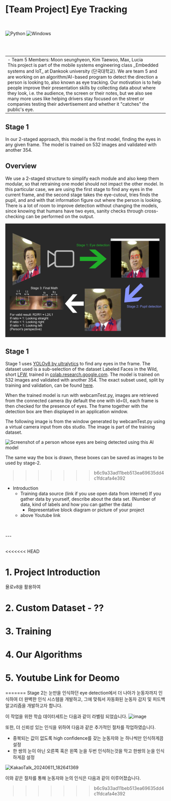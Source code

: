 #  [Team Project] Eye Tracking
<br/>

![Python](https://img.shields.io/badge/Code-Python3.9-blue)
![Windows](https://img.shields.io/badge/Platform-Windows-blue)

<br/><br/>
<table>
    <tr>
        <td>- Team 5 Members: Moon seunghyeon, Kim Taewoo, Max, Lucia
        <br/>
        This project is part of the mobile systems engineering class _Embedded systems and IoT_ at Dankook university (단국대학교). We are team 5 and are working on an algorithm/AI-based program to detect the direction a person is looking to, also known as eye tracking. Our motivation is to help people improve their presentation skills by collecting data about where they look, i.e. the audience, the screen or their notes, but we also see many more uses like helping drivers stay focused on the street or companies testing their advertisement and whether it "catches" the public's eye.</td>
    </tr>
</table>

## Stage 1
In our 2-staged approach, this model is the first model, finding the eyes in any given frame. The model is trained on 532 images and validated with another 354.



## Overview

We use a 2-staged structure to simplify each module and also keep them modular, so that retraining one model should not impact the other model. In this particular case, we are using the first stage to find any eyes in the current frame, and the second stage takes the eye-cutout, tries finds the pupil, and and with that information figure out where the person is looking.
There is a lot of room to improve detection without changing the models, since knowing that humans have two eyes, sanity checks through cross-checking can be performed on the output. 

![Concept poster of the steps involved in detecting the person's eyes and where they look](/team5-poster.png)

## Stage 1
Stage 1 uses [YOLOv8 by ultralytics](https://github.com/ultralytics/ultralytics) to find any eyes in the frame. The dataset used is a sub-selection of the dataset Labeled Faces in the Wild, short [LFW](https://www.kaggle.com/datasets/atulanandjha/lfwpeople), trained in [colab.research.google.com](https://colab.research.google.com). The model is trained on 532 images and validated with another 354. The exact subset used, split by training and validation, can be found [here](/stage-1/YOLODataset/images). 

When the trained model is run with webcamTest.py, images are retrieved from the connected camera (by default the one with id=0), each frame is then checked for the presence of eyes. The frame together with the detection box are then displayed in an application window.

The following image is from the window generated by webcamTest.py using a virtual camera input from obs studio. The image is part of the training dataset.

![Screenshot of a person whose eyes are being detected using this AI model](/stage-1/김대중%20eye%20detection.PNG)

The same way the box is drawn, these boxes can be saved as images to be used by stage-2.
>>>>>>> b6c9a33ad11beb513ea69635dd4c1fdcafa4e392

- Introduction
    - Training data source (link if you use open data from internet)
      If you gather data by yourself, describe about the data set. (Number of data, kind of labels and how you can gather the data)
      - Representative block diagram or picture of your project
  - above Youtube link
<br/>
<br/>
---
<br/>
<br/>  

<<<<<<< HEAD
# 1. Project Introduction
욜로v8을 활용하여 

# 2. Custom Dataset - ??

# 3. Training

# 4. Our Algorithms

# 5. Youtube Link for Deomo
=======
Stage 2는 눈만을 인식하던 eye detection에서 더 나아가 눈동자까지 인식하여 더 완벽한 인식 시스템을 개발하고, 그에 맞춰서 자동화된 눈동자 감지 및 피드백 알고리즘을 개발하고자 합니다.

이 작업을 위한 학습 데이터세트는 다음과 같이 라벨링 되었습니다. ![image](https://github.com/lunash0/IoT_team5/assets/109780232/09607791-9206-428b-9543-9311e58f0a6f)

또한, 더 신뢰성 있는 인식을 위하여 다음과 같은 추가적인 절차를 작업하였습니다.

- 중복되는 값이 없도록 high confidence를 갖는 눈동자와 눈 하나씩만 인식하게끔 설정
- 한 쌍의 눈이 아닌 오른쪽 혹은 왼쪽 눈을 두번 인식하는것을 막고 한쌍의 눈을 인식하게끔 설정

![KakaoTalk_20240611_182641369](https://github.com/lunash0/IoT_team5/assets/109780232/9ac3dd58-9f1d-4286-9e87-2d93430163a8)

이와 같은 절차를 통해 눈동자와 눈의 인식은 다음과 같이 이루어졌습니다.

>>>>>>> b6c9a33ad11beb513ea69635dd4c1fdcafa4e392
